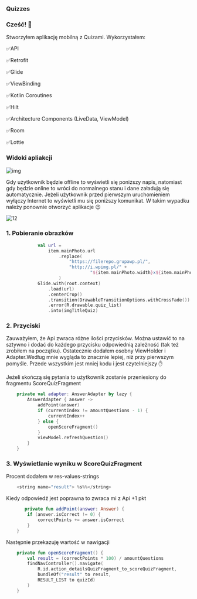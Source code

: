 ### Quizzes

### Cześć! 👋

Stworzyłem aplikację mobilną z Quizami. Wykorzystałem:

:white_check_mark:API

:white_check_mark:Retrofit

:white_check_mark:Glide

:white_check_mark:ViewBinding

:white_check_mark:Kotlin Coroutines

:white_check_mark:Hilt

:white_check_mark:Architecture Components (LiveData, ViewModel)

:white_check_mark:Room

:white_check_mark:Lottie

### Widoki apliakcji

![img](https://user-images.githubusercontent.com/75754448/122287264-09b18080-cef1-11eb-855a-a7af239e2af0.png)


Gdy użytkownik będzie offline to wyświetli się poniższy napis, natomiast gdy będzie online to wróci do normalnego stanu i dane załadują się automatycznie.
Jeżeli użytkownik przed pierwszym uruchomieniem wyłączy Internet to wyświetli mu się poniższy komunikat. W takim wypadku należy ponownie otworzyć aplikacje  :wink:

![12](https://user-images.githubusercontent.com/75754448/122305167-b8ac8700-cf06-11eb-8292-15cffdd56d44.png)


### 1. Pobieranie obrazków

```Kotlin
            val url =
                item.mainPhoto.url
                    .replace(
                        "https://filerepo.grupawp.pl/",
                        "http://i.wpimg.pl/" +
                                "${item.mainPhoto.width}x${item.mainPhoto.height}/filerepo.grupawp.pl/"
                    )
            Glide.with(root.context)
                .load(url)
                .centerCrop()
                .transition(DrawableTransitionOptions.withCrossFade())
                .error(R.drawable.quiz_list)
                .into(imgTitleQuiz)
```

### 2. Przyciski

Zauważyłem, że Api zwraca różne ilości przycisków. Można ustawić to na sztywno i dodać do każdego przycisku odpowiednią zależność (tak też zrobiłem na początku).
Ostatecznie dodałem osobny ViewHolder i Adapter.Według mnie wygląda to znacznie lepiej, niż przy pierwszym pomyśle. Przede wszystkim jest mniej kodu i jest czytelniejszy :hand:

Jeżeli skończą się pytania to użytkownik zostanie przeniesiony do fragmentu ScoreQuizFragment

```Kotlin
    private val adapter: AnswerAdapter by lazy {
        AnswerAdapter { answer ->
            addPoint(answer)
            if (currentIndex != amountQuestions - 1) {
                currentIndex++
            } else {
                openScoreFragment()
            }
            viewModel.refreshQuestion()
        }
    }
```

### 3. Wyświetlanie wyniku w ScoreQuizFragment

Procent dodałem w res-values-strings

```Kotlin
    <string name="result"> %s%%</string>
```

Kiedy odpowiedź jest poprawna to zwraca mi z Api +1 pkt

```Kotlin
       private fun addPoint(answer: Answer) {
        if (answer.isCorrect != 0) {
            correctPoints += answer.isCorrect
        }
    }
```
Następnie przekazuję wartość w nawigacji

```Kotlin
    private fun openScoreFragment() {
        val result = (correctPoints * 100) / amountQuestions
        findNavController().navigate(
            R.id.action_detailsQuizFragment_to_scoreQuizFragment,
            bundleOf("result" to result,
            RESULT_LIST to quizId)
        )
    }
```
